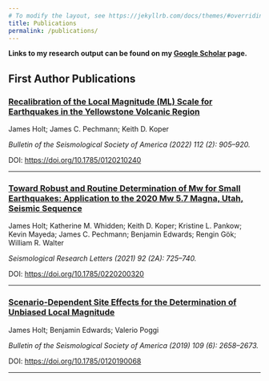 ```yaml
---
# To modify the layout, see https://jekyllrb.com/docs/themes/#overriding-theme-defaults
title: Publications
permalink: /publications/
---
```


__Links to my research output can be found on my <a href="https://scholar.google.com/citations?user=KXZrAC4AAAAJ&hl=en">Google Scholar</a> page.__


## First Author Publications

### <a href= "https://pubs.geoscienceworld.org/ssa/bssa/article-abstract/112/2/905/610373/Recalibration-of-the-Local-Magnitude-ML-Scale-for">Recalibration of the Local Magnitude (⁠ML⁠) Scale for Earthquakes in the Yellowstone Volcanic Region</a>

James Holt; James C. Pechmann; Keith D. Koper

_Bulletin of the Seismological Society of America (2022) 112 (2): 905–920._

DOI: <a href="https://doi.org/10.1785/0120210240">https://doi.org/10.1785/0120210240</a>

---

### <a href= "https://pubs.geoscienceworld.org/ssa/srl/article-abstract/92/2A/725/594055/Toward-Robust-and-Routine-Determination-of-Mw-for?redirectedFrom=fulltext">Toward Robust and Routine Determination of Mw for Small Earthquakes: Application to the 2020 Mw 5.7 Magna, Utah, Seismic Sequence</a>

James Holt; Katherine M. Whidden; Keith D. Koper; Kristine L. Pankow; Kevin Mayeda; James C. Pechmann; Benjamin Edwards; Rengin Gök; William R. Walter

_Seismological Research Letters (2021) 92 (2A): 725–740._

DOI: <a href="https://doi.org/10.1785/0220200320">https://doi.org/10.1785/0220200320</a>

---

### <a href= "https://pubs.geoscienceworld.org/ssa/bssa/article-abstract/109/6/2658/574542/Scenario-Dependent-Site-Effects-for-the">Scenario‐Dependent Site Effects for the Determination of Unbiased Local Magnitude</a>

James Holt; Benjamin Edwards; Valerio Poggi

_Bulletin of the Seismological Society of America (2019) 109 (6): 2658–2673._

DOI: <a href="https://doi.org/10.1785/0120190068">https://doi.org/10.1785/0120190068</a>

---